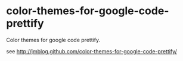 color-themes-for-google-code-prettify
=====================================

Color themes for google code prettify.

see http://jmblog.github.com/color-themes-for-google-code-prettify/

